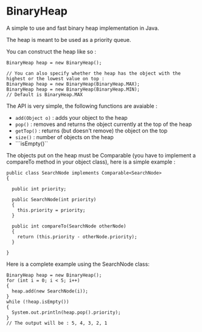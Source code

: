 # BinaryHeap
A simple to use and fast binary heap implementation in Java.

The heap is meant to be used as a priority queue.

You can construct the heap like so :
```
BinaryHeap heap = new BinaryHeap();

// You can also specify whether the heap has the object with the highest or the lowest value on top :
BinaryHeap heap = new BinaryHeap(BinaryHeap.MAX);
BinaryHeap heap = new BinaryHeap(BinaryHeap.MIN);
// Default is BinaryHeap.MAX
```

The API is very simple, the following functions are avaiable :
  - ```add(Object o)``` : adds your object to the heap
  - ```pop()``` : removes and returns the object currently at the top of the heap
  - ```getTop()``` : returns (but doesn't remove) the object on the top
  - ```size()``` : number of objects on the heap
  - ```isEmpty()``

The objects put on the heap must be Comparable (you have to implement a compareTo method in your object class), here is a simple example :
```
public class SearchNode implements Comparable<SearchNode>
{

  public int priority;
  
  public SearchNode(int priority)
  {
    this.priority = priority;
  }
  
  public int compareTo(SearchNode otherNode)
  {
    return (this.priority - otherNode.priority);
  }

}
```
Here is a complete example using the SearchNode class:
```
BinaryHeap heap = new BinaryHeap();
for (int i = 0; i < 5; i++)
{
  heap.add(new SearchNode(i));
}
while (!heap.isEmpty())
{
  System.out.println(heap.pop().priority);
}
// The output will be : 5, 4, 3, 2, 1
```
